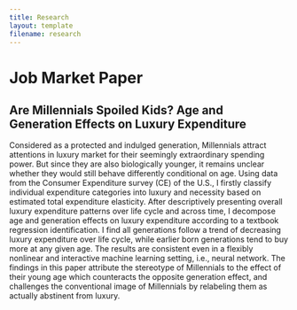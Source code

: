 ```yaml
---
title: Research
layout: template
filename: research
--- 
```


# Job Market Paper
## Are Millennials Spoiled Kids? Age and Generation Effects on Luxury Expenditure
Considered as a protected and indulged generation, Millennials attract attentions in luxury market for their seemingly extraordinary spending power. But since they are also biologically younger, it remains unclear whether they would still behave differently conditional on age. Using data from the Consumer Expenditure survey (CE) of the U.S., I firstly classify individual expenditure categories into luxury and necessity based on estimated total expenditure elasticity. After descriptively presenting overall luxury expenditure patterns over life cycle and across time, I decompose age and generation effects on luxury expenditure according to a textbook regression identification. I find all generations follow a trend of decreasing luxury expenditure over life cycle, while earlier born generations tend to buy more at any given age. The results are consistent even in a flexibly nonlinear and interactive machine learning setting, i.e., neural network. The findings in this paper attribute the stereotype of Millennials to the effect of their young age which counteracts the opposite generation effect, and challenges the conventional image of Millennials by relabeling them as actually abstinent from luxury. 
